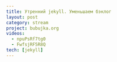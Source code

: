 ```yaml
---
title: Утренний jekyll. Уменьшаем бэклог
layout: post
category: stream
project: bubujka.org
videos:
  - npuPsRf7tg0
  - FwfsjRF5R8Q
tech: [jekyll]
---
```



